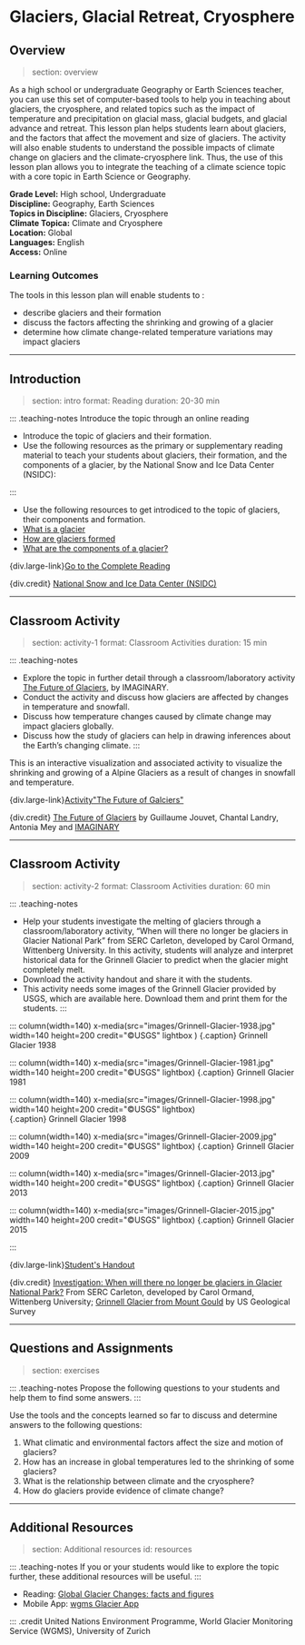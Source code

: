 # Glaciers, Glacial Retreat, Cryosphere

## Overview
> section: overview

As a high school or undergraduate Geography or Earth Sciences teacher, you can use this set of computer-based tools to help you in teaching about glaciers, the cryosphere, and related topics such as the impact of temperature and precipitation on glacial mass, glacial budgets, and glacial advance and retreat.
This lesson plan helps students learn about glaciers, and the factors that affect the movement and size of glaciers. The activity will also enable students to understand the possible impacts of climate change on glaciers and the climate-cryosphere link.
Thus, the use of this lesson plan allows you to integrate the teaching of a climate science topic with a core topic in Earth Science or Geography.

__Grade Level:__ High school, Undergraduate  
__Discipline:__ Geography, Earth Sciences  
__Topics in Discipline:__ Glaciers, Cryosphere  
__Climate Topica:__ Climate and Cryosphere  
__Location:__ Global  
__Languages:__ English  
__Access:__ Online


### Learning Outcomes

The tools in this lesson plan will enable students to :

* describe glaciers and their formation
* discuss the factors affecting the shrinking and growing of a glacier
* determine how climate change-related temperature variations may impact glaciers

---

## Introduction
> section: intro
> format: Reading
> duration: 20-30 min

::: .teaching-notes
Introduce the topic through an online reading

* Introduce the topic of glaciers and their formation.
* Use the following resources as the primary or supplementary reading material to teach your students about glaciers, their formation, and the components of a glacier, by the National Snow and Ice Data Center (NSIDC):

:::
* Use the following resources to get introdiced to the topic of glaciers, their components and formation.
* [What is a glacier](https://nsidc.org/cryosphere/glaciers/questions/what.html)
* [How are glaciers formed]( https://nsidc.org/cryosphere/glaciers/questions/formed.html)
* [What are the components of a glacier?](https://nsidc.org/cryosphere/glaciers/questions/components.html)

 
{div.large-link}[Go to the Complete Reading](https://nsidc.org/cryosphere/glaciers/questions/what.html)

{div.credit}
[National Snow and Ice Data Center (NSIDC)](https://nsidc.org/cryosphere/glaciers)

---

## Classroom Activity
> section: activity-1
> format: Classroom Activities
> duration: 15 min


::: .teaching-notes
* Explore the topic in further detail through a classroom/laboratory activity [The Future of Glaciers](https://imaginary.org/program/future-of-glaciers-the-module), by IMAGINARY.
* Conduct the activity and discuss how glaciers are affected by changes in temperature and snowfall.
* Discuss how temperature changes caused by climate change may impact glaciers globally.
* Discuss how the study of glaciers can help in drawing inferences about the Earth’s changing climate.
:::

This is an interactive visualization and associated activity to visualize the shrinking and growing of a Alpine Glaciers as a result of changes in snowfall and temperature.

{div.large-link}[Activity"The Future of Galciers"](https://imaginary.org/program/future-of-glaciers-the-module)

{div.credit}
[The Future of Glaciers](https://imaginary.org/program/future-of-glaciers-the-module) by Guillaume Jouvet, Chantal Landry, Antonia Mey and [IMAGINARY](https://imaginary.org/)


---

## Classroom Activity
> section: activity-2
> format: Classroom Activities
> duration: 60 min

::: .teaching-notes
* Help your students investigate the melting of glaciers through a classroom/laboratory activity, “When will there no longer be glaciers in Glacier National Park” from SERC Carleton, developed by Carol Ormand, Wittenberg University. In this activity, students will analyze and interpret historical data for the Grinnell Glacier to predict when the glacier might completely melt. 
* Download the activity handout and share it with the students. 
* This activity needs some images of the Grinnell Glacier provided by USGS, which are available here. Download them and print them for the students.
:::

::: column(width=140)
	x-media(src="images/Grinnell-Glacier-1938.jpg" width=140 height=200 credit="©USGS" lightbox )
{.caption} Grinnell Glacier 1938

::: column(width=140)
    x-media(src="images/Grinnell-Glacier-1981.jpg" width=140 height=200 credit="©USGS" lightbox)
{.caption} Grinnell Glacier 1981

::: column(width=140)
    x-media(src="images/Grinnell-Glacier-1998.jpg" width=140 height=200 credit="©USGS" lightbox)	
{.caption} Grinnell Glacier 1998

::: column(width=140)
    x-media(src="images/Grinnell-Glacier-2009.jpg" width=140 height=200 credit="©USGS" lightbox)
{.caption} Grinnell Glacier 2009

::: column(width=140)
    x-media(src="images/Grinnell-Glacier-2013.jpg" width=140 height=200 credit="©USGS" lightbox)
{.caption} Grinnell Glacier 2013

::: column(width=140)
    x-media(src="images/Grinnell-Glacier-2015.jpg" width=140 height=200 credit="©USGS" lightbox)
{.caption} Grinnell Glacier 2015

:::

{div.large-link}[Student's Handout](/resources/glaciers/downloads/glacier_retreat_investigation.pdf)

{div.credit}
[Investigation: When will there no longer be glaciers in Glacier National Park?](https://serc.carleton.edu/quantskills/activities/glacial_retreat.html) From SERC Carleton, developed by Carol Ormand, Wittenberg University;
[Grinnell Glacier from Mount Gould](https://www.usgs.gov/centers/norock/science/grinnell-glacier-mount-gould?qt-science_center_objects=7#qt-science_center_objects) by US Geological Survey

---


## Questions and Assignments
> section: exercises

::: .teaching-notes
Propose the following questions to your students and help them to find some answers.
:::

Use the tools and the concepts learned so far to discuss and determine answers to the following questions:

1. What climatic and environmental factors affect the size and motion of glaciers?
2. How has an increase in global temperatures led to the shrinking of some glaciers?
3. What is the relationship between climate and the cryosphere?
4. How do glaciers provide evidence of climate change?

---

## Additional Resources
> section: Additional resources
> id: resources

::: .teaching-notes
If you or your students would like to explore the topic further, these additional resources will be useful.
:::

* Reading: [Global Glacier Changes: facts and figures](http://www.grid.unep.ch/glaciers/)
* Mobile App: [wgms Glacier App](https://wgms.ch/glacierapp/) 

::: .credit
United Nations Environment Programme, World Glacier Monitoring Service (WGMS), University of Zurich

